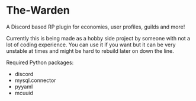 # The-Warden
A Discord based RP plugin for economies, user profiles, guilds and more!

Currently this is being made as a hobby side project by someone with not a lot of coding experience. You can use it if you want but it can be very unstable at times and might be hard to rebuild later on down the line.

Required Python packages:
- discord
- mysql.connector
- pyyaml
- mcuuid
